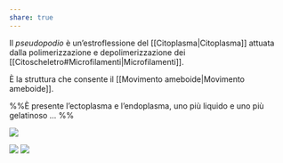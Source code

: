 ```yaml
---
share: true
---
```

Il *pseudopodio* è un’estroflessione del [[Citoplasma|Citoplasma]] attuata dalla polimerizzazione e depolimerizzazione dei [[Citoscheletro#Microfilamenti|Microfilamenti]].

È la struttura che consente il [[Movimento ameboide|Movimento ameboide]].

%%È presente l’ectoplasma e l’endoplasma, uno più liquido e uno più gelatinoso … %%

![](fc2463d48d60d25b26e8001ba34492db_MD5%201.gif)

![](8fd8341df40092fa987263c3194be6db_MD5%201.png) ![](ed621f5bbba218e04a6210509c11d47f_MD5%201.png)